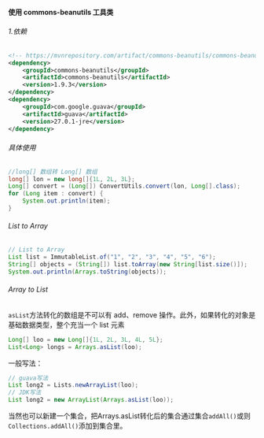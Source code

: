 #### 使用 commons-beanutils 工具类

###### 1.依赖

```xml
<!-- https://mvnrepository.com/artifact/commons-beanutils/commons-beanutils -->
<dependency>
    <groupId>commons-beanutils</groupId>
    <artifactId>commons-beanutils</artifactId>
    <version>1.9.3</version>
</dependency>
<dependency>
    <groupId>com.google.guava</groupId>
    <artifactId>guava</artifactId>
    <version>27.0.1-jre</version>
</dependency>


```

###### 具体使用

```java
//long[] 数组转 Long[] 数组
long[] lon = new long[]{1L, 2L, 3L};
Long[] convert = (Long[]) ConvertUtils.convert(lon, Long[].class);
for (Long item : convert) {
    System.out.println(item);
}
```

###### List to Array

```java
// List to Array
List list = ImmutableList.of("1", "2", "3", "4", "5", "6");
String[] objects = (String[]) list.toArray(new String[list.size()]);
System.out.println(Arrays.toString(objects));
```

###### Array to List

`asList`方法转化的数组是不可以有 add、remove 操作。此外，如果转化的对象是基础数据类型，整个充当一个 list 元素

```java
Long[] loo = new Long[]{1L, 2L, 3L, 4L, 5L};
List<Long> longs = Arrays.asList(loo);
```

一般写法：

```java
// guava写法  
List long2 = Lists.newArrayList(loo);
// JDK写法
List long2 = new ArrayList(Arrays.asList(loo));
```

当然也可以新建一个集合，把Arrays.asList转化后的集合通过集合`addAll()`或则`Collections.addAll()`添加到集合里。

